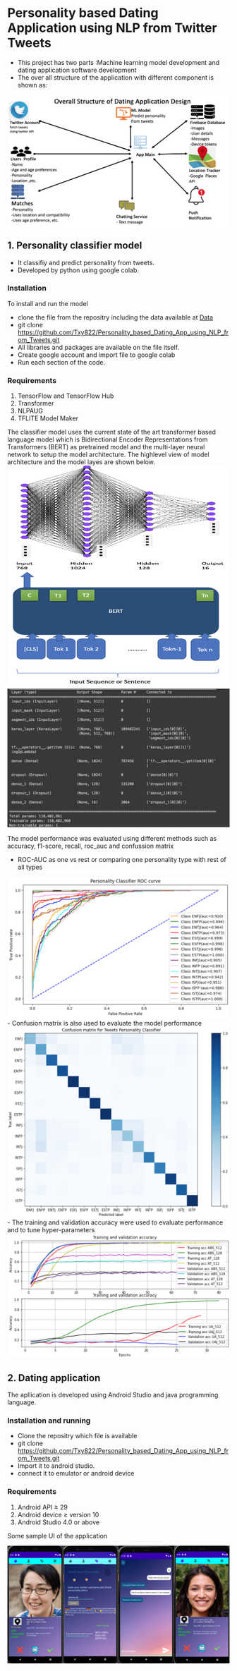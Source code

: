 
# Personality based Dating Application using NLP from Twitter Tweets

- This project has two parts :Machine learning model development  and dating application software development
- The over all structure of the application with different component is shown as:

<img src="PersonalityClassifier/Images/Structural_design_dating_app.png" alt ="Overall structure of the app "/>

## 1. Personality classifier model 
 - It classifiy  and predict personality from tweets. 
 - Developed by python using google colab.

### Installation

 To install and run the model
- clone the file from the repositry including the data available at <a href="
Personality_based_Dating_App_using_NLP_from_Tweets/PersonalityClassifier/
">Data</a> 
- git clone https://github.com/Txy822/Personality_based_Dating_App_using_NLP_from_Tweets.git
- All libraries and packages are available on the file itself.
- Create google account and import file to google colab 
- Run each section of the code. 

### Requirements 
1. TensorFlow and TensorFlow Hub
2. Transformer
3. NLPAUG
4. TFLITE Model Maker

The classifier model uses the current state of the art transformer based language model which is Bidirectional Encoder Representations from Transformers (BERT) as pretrained model and the multi-layer neural network to setup the model architecture. The highlevel view of model architecture and the model layes are shown below.
<img src="PersonalityClassifier/Images/bert_dense_model2.png" alt ="bert_dense_structure"/>
<img src="PersonalityClassifier/Images/model_layers.png" alt ="Overall structure of the app "/>


The model performance was evaluated using different methods such as accuracy, f1-score, recall, roc_auc and confussion matrix

- ROC-AUC as one vs rest or comparing one personality type with rest of all types
<img src="PersonalityClassifier/Images/roc_auc_ABS_512.png" alt ="Overall structure of the app "/>
- Confusion matrix is also used to evaluate  the model performance
<img src="PersonalityClassifier/Images/cm_ABS_512.png" alt ="Overall structure of the app "/>
- The training and validation accuracy were used to evaluate performance and to tune hyper-parameters
<img src="PersonalityClassifier/Images/OverallComparation.png" alt ="OverallComparation"/>



## 2. Dating application

The apllication is developed using Android Studio and java programming language. 

### Installation and running 

- Clone the repositry which file is available 
- git clone https://github.com/Txy822/Personality_based_Dating_App_using_NLP_from_Tweets.git
- Import it to android  studio.
- connect it to emulator  or android device

### Requirements 

1. Android API ≥ 29 
2. Android device ≥ version 10
3. Android Studio 4.0 or above 

Some sample UI of the application

<img src="DatingApp/app/src/main/res/drawable/ui.png" alt ="Sample Application UI "/>



